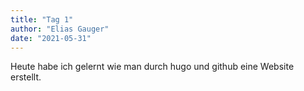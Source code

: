```yaml
---
title: "Tag 1"
author: "Elias Gauger"
date: "2021-05-31"
---
```


Heute habe ich gelernt wie man durch hugo und github eine Website erstellt.